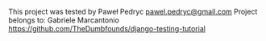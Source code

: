 This project was tested by Paweł Pedryc pawel.pedryc@gmail.com
Project belongs to: Gabriele Marcantonio https://github.com/TheDumbfounds/django-testing-tutorial